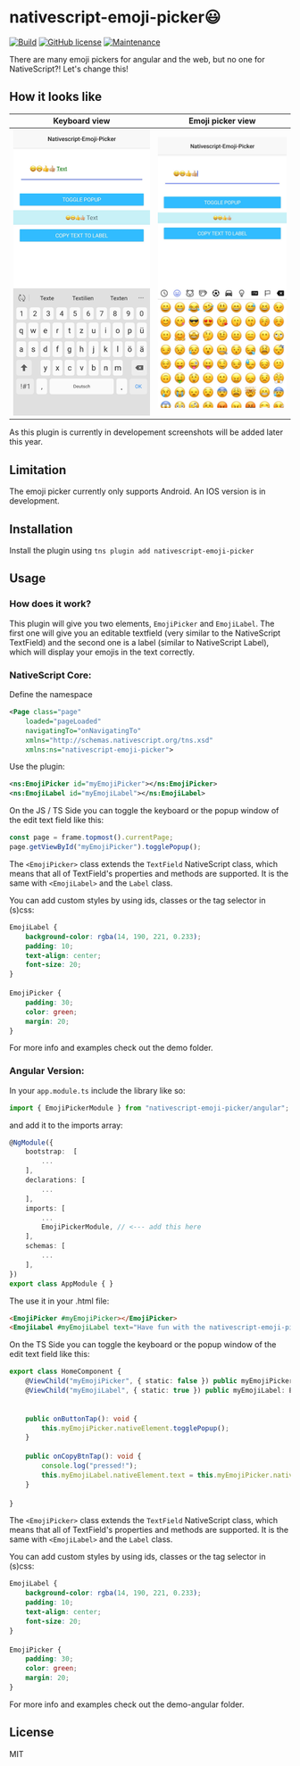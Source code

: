 # nativescript-emoji-picker😃

[![Build](https://github.com/hrueger/nativescript-emoji-picker/workflows/Build/badge.svg)](https://github.com/hrueger/nativescript-emoji-picker/actions) [![GitHub license](https://img.shields.io/github/license/Naereen/StrapDown.js.svg)](https://github.com/hrueger/nativescript-emoji-picker/blob/master/LICENSE) [![Maintenance](https://img.shields.io/badge/Maintained-yes-green.svg)](https://github.com/hrueger/nativescript-emoji-picker/graphs/commit-activity)

There are many emoji pickers for angular and the web, but no one for NativeScript?! Let's change this!

## How it looks like
| Keyboard view             |  Emoji picker view |
:-------------------------:|:-------------------------:
| ![picture 1](./screenshots/01.jpg) | ![picture 2](./screenshots/02.jpg) |

As this plugin is currently in developement screenshots will be added later this year.

## Limitation
The emoji picker currently only supports Android. An IOS version is in development. 

## Installation

Install the plugin using `tns plugin add nativescript-emoji-picker`

## Usage 
### How does it work?
This plugin will give you two elements, `EmojiPicker` and `EmojiLabel`. The first one will give you an editable textfield (very similar to the NativeScript TextField) and the second one is a label (similar to NativeScript Label), which will display your emojis in the text correctly.

### NativeScript Core:
Define the namespace
```xml
<Page class="page"
    loaded="pageLoaded"
    navigatingTo="onNavigatingTo" 
    xmlns="http://schemas.nativescript.org/tns.xsd"
    xmlns:ns="nativescript-emoji-picker">
```
Use the plugin:
```xml
<ns:EmojiPicker id="myEmojiPicker"></ns:EmojiPicker>
<ns:EmojiLabel id="myEmojiLabel"></ns:EmojiLabel>
```
On the JS / TS Side you can toggle the keyboard or the popup window of the edit text field like this:
```typescript
const page = frame.topmost().currentPage;
page.getViewById("myEmojiPicker").togglePopup();
```

The `<EmojiPicker>` class extends the `TextField` NativeScript class, which means that all of TextField's properties and methods are supported.
It is the same with `<EmojiLabel>` and the `Label` class.

You can add custom styles by using ids, classes or the tag selector in (s)css:
```css
EmojiLabel {
    background-color: rgba(14, 190, 221, 0.233);
    padding: 10;
    text-align: center;
    font-size: 20;
}

EmojiPicker {
    padding: 30;
    color: green;
    margin: 20;
}
```

For more info and examples check out the demo folder.

### Angular Version:

In your `app.module.ts` include the library like so:
```typescript
import { EmojiPickerModule } from "nativescript-emoji-picker/angular";
```
and add it to the imports array:
```typescript
@NgModule({
    bootstrap:  [
        ...
    ],
    declarations: [
        ...
    ],
    imports: [
        ...
        EmojiPickerModule, // <--- add this here
    ],
    schemas: [
        ...
    ],
})
export class AppModule { }
```

The use it in your .html file:
```html
<EmojiPicker #myEmojiPicker></EmojiPicker>
<EmojiLabel #myEmojiLabel text="Have fun with the nativescript-emoji-picker😃"></EmojiLabel>
```
On the TS Side you can toggle the keyboard or the popup window of the edit text field like this:

```typescript
export class HomeComponent {
    @ViewChild("myEmojiPicker", { static: false }) public myEmojiPicker: EmojiPicker;
    @ViewChild("myEmojiLabel", { static: true }) public myEmojiLabel: EmojiLabel;


    public onButtonTap(): void {
        this.myEmojiPicker.nativeElement.togglePopup();
    }

    public onCopyBtnTap(): void {
        console.log("pressed!");
        this.myEmojiLabel.nativeElement.text = this.myEmojiPicker.nativeElement.text;
    }

}
```


The `<EmojiPicker>` class extends the `TextField` NativeScript class, which means that all of TextField's properties and methods are supported.
It is the same with `<EmojiLabel>` and the `Label` class.

You can add custom styles by using ids, classes or the tag selector in (s)css:
```css
EmojiLabel {
    background-color: rgba(14, 190, 221, 0.233);
    padding: 10;
    text-align: center;
    font-size: 20;
}

EmojiPicker {
    padding: 30;
    color: green;
    margin: 20;
}
```

For more info and examples check out the demo-angular folder.


## License

MIT
